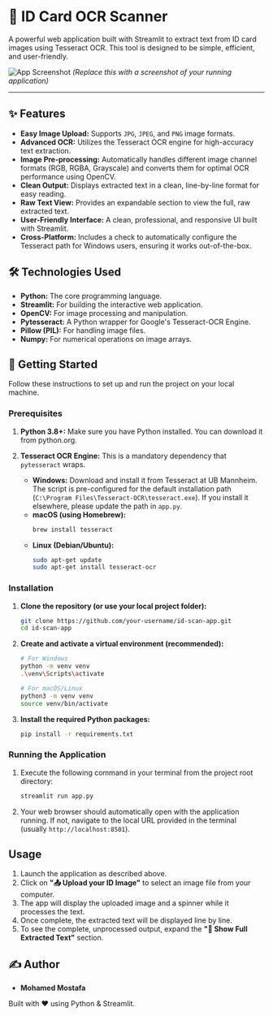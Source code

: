 # 🪪 ID Card OCR Scanner

A powerful web application built with Streamlit to extract text from ID card images using Tesseract OCR. This tool is designed to be simple, efficient, and user-friendly.

![App Screenshot](https://user-images.githubusercontent.com/10359910/188335001-25f3f27e-2c0a-4417-a72a-2f5e2cf5f6f1.png)
*(Replace this with a screenshot of your running application)*

---

## ✨ Features

-   **Easy Image Upload:** Supports `JPG`, `JPEG`, and `PNG` image formats.
-   **Advanced OCR:** Utilizes the Tesseract OCR engine for high-accuracy text extraction.
-   **Image Pre-processing:** Automatically handles different image channel formats (RGB, RGBA, Grayscale) and converts them for optimal OCR performance using OpenCV.
-   **Clean Output:** Displays extracted text in a clean, line-by-line format for easy reading.
-   **Raw Text View:** Provides an expandable section to view the full, raw extracted text.
-   **User-Friendly Interface:** A clean, professional, and responsive UI built with Streamlit.
-   **Cross-Platform:** Includes a check to automatically configure the Tesseract path for Windows users, ensuring it works out-of-the-box.

## 🛠️ Technologies Used

-   **Python:** The core programming language.
-   **Streamlit:** For building the interactive web application.
-   **OpenCV:** For image processing and manipulation.
-   **Pytesseract:** A Python wrapper for Google's Tesseract-OCR Engine.
-   **Pillow (PIL):** For handling image files.
-   **Numpy:** For numerical operations on image arrays.

## 🚀 Getting Started

Follow these instructions to set up and run the project on your local machine.

### Prerequisites

1.  **Python 3.8+:** Make sure you have Python installed. You can download it from python.org.

2.  **Tesseract OCR Engine:** This is a mandatory dependency that `pytesseract` wraps.
    -   **Windows:** Download and install it from Tesseract at UB Mannheim. The script is pre-configured for the default installation path (`C:\Program Files\Tesseract-OCR\tesseract.exe`). If you install it elsewhere, please update the path in `app.py`.
    -   **macOS (using Homebrew):**
        ```bash
        brew install tesseract
        ```
    -   **Linux (Debian/Ubuntu):**
        ```bash
        sudo apt-get update
        sudo apt-get install tesseract-ocr
        ```

### Installation

1.  **Clone the repository (or use your local project folder):**
    ```bash
    git clone https://github.com/your-username/id-scan-app.git
    cd id-scan-app
    ```

2.  **Create and activate a virtual environment (recommended):**
    ```bash
    # For Windows
    python -m venv venv
    .\venv\Scripts\activate

    # For macOS/Linux
    python3 -m venv venv
    source venv/bin/activate
    ```

3.  **Install the required Python packages:**
    ```bash
    pip install -r requirements.txt
    ```

### Running the Application

1.  Execute the following command in your terminal from the project root directory:
    ```bash
    streamlit run app.py
    ```
2.  Your web browser should automatically open with the application running. If not, navigate to the local URL provided in the terminal (usually `http://localhost:8501`).

## Usage

1.  Launch the application as described above.
2.  Click on **"📤 Upload your ID Image"** to select an image file from your computer.
3.  The app will display the uploaded image and a spinner while it processes the text.
4.  Once complete, the extracted text will be displayed line by line.
5.  To see the complete, unprocessed output, expand the **"🔎 Show Full Extracted Text"** section.

## ✍️ Author

-   **Mohamed Mostafa**

Built with ❤️ using Python & Streamlit.